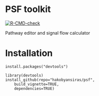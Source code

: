 # PSF toolkit

<!-- badges: start -->
[![R-CMD-check](https://github.com/hakobyansiras/PSFC/workflows/R-CMD-check/badge.svg)](https://github.com/hakobyansiras/PSFC/actions)
<!-- badges: end -->

Pathway editor and signal flow calculator

# Installation

```
install.packages("devtools")

library(devtools)
install_github(repo="hakobyansiras/psf",
    build_vignette=TRUE,
    dependencies=TRUE)
```

